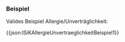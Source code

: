 ### Beispiel

Valides Beispiel Allergie/Unverträglichkeit:

{{json:ISiKAllergieUnvertraeglichkeitBeispiel1}}
